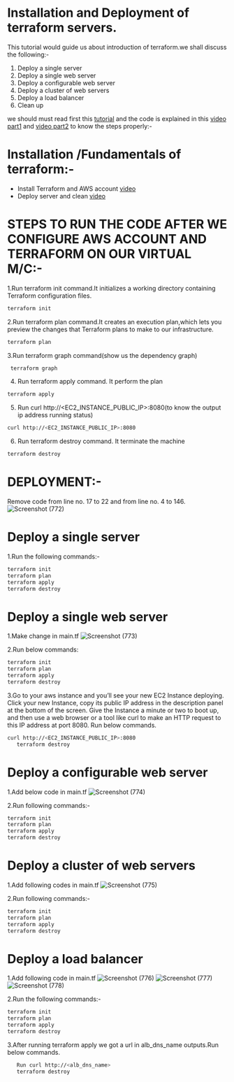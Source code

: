 # Installation and Deployment of terraform servers.
This tutorial would guide us about introduction of terraform.we shall discuss the following:- 
1. Deploy a single server
2. Deploy a single web server
3. Deploy a configurable web server
4. Deploy a cluster of web servers
5. Deploy a load balancer
6. Clean up

we should must read first this [tutorial](https://blog.gruntwork.io/an-introduction-to-terraform-f17df9c6d180#a9b0) and the code is explained in this 
[video part1](https://shorthillstech-my.sharepoint.com/personal/kapil_jain_shorthillstech_com/_layouts/15/onedrive.aspx?ga=1&id=%2Fpersonal%2Fkapil%5Fjain%5Fshorthillstech%5Fcom%2FDocuments%2FTraining%2FDevOps%2F2022%2F44%2Fterraformfirst%20project%20%28part1%29%2Emp4&parent=%2Fpersonal%2Fkapil%5Fjain%5Fshorthillstech%5Fcom%2FDocuments%2FTraining%2FDevOps%2F2022%2F44) and [video part2](https://shorthillstech-my.sharepoint.com/personal/kapil_jain_shorthillstech_com/_layouts/15/onedrive.aspx?ga=1&id=%2Fpersonal%2Fkapil%5Fjain%5Fshorthillstech%5Fcom%2FDocuments%2FTraining%2FDevOps%2F2022%2F44%2FTerraform%20Deployment%5F%20kaumudi%20%2Emp4&parent=%2Fpersonal%2Fkapil%5Fjain%5Fshorthillstech%5Fcom%2FDocuments%2FTraining%2FDevOps%2F2022%2F44) to know the steps properly:-

 # Installation /Fundamentals of terraform:-
 * Install Terraform and AWS account [video](https://shorthillstech-my.sharepoint.com/personal/kapil_jain_shorthillstech_com/_layouts/15/onedrive.aspx?ga=1&id=%2Fpersonal%2Fkapil%5Fjain%5Fshorthillstech%5Fcom%2FDocuments%2FTraining%2FDevOps%2F2022%2F44%2Fterraformfirst%20project%20%28part1%29%2Emp4&parent=%2Fpersonal%2Fkapil%5Fjain%5Fshorthillstech%5Fcom%2FDocuments%2FTraining%2FDevOps%2F2022%2F44)
 * Deploy server and clean [video](https://shorthillstech-my.sharepoint.com/personal/kapil_jain_shorthillstech_com/_layouts/15/onedrive.aspx?ga=1&id=%2Fpersonal%2Fkapil%5Fjain%5Fshorthillstech%5Fcom%2FDocuments%2FTraining%2FDevOps%2F2022%2F44%2FTerraform%20Deployment%5F%20kaumudi%20%2Emp4&parent=%2Fpersonal%2Fkapil%5Fjain%5Fshorthillstech%5Fcom%2FDocuments%2FTraining%2FDevOps%2F2022%2F44)

# STEPS TO RUN THE CODE AFTER WE CONFIGURE AWS ACCOUNT AND TERRAFORM ON OUR VIRTUAL M/C:-
1.Run terraform init command.It initializes a working directory containing Terraform configuration files.

```sh
terraform init

```

2.Run terraform plan command.It creates an execution plan,which lets you preview the changes that Terraform plans to make to our infrastructure.

```sh
terraform plan

```

3.Run terraform graph command(show us the dependency graph)

```sh
 terraform graph

```

4. Run terraform apply command. It perform the plan

```sh
terraform apply

```
    
5. Run curl http://<EC2_INSTANCE_PUBLIC_IP>:8080(to know the output ip address running status)

```sh
curl http://<EC2_INSTANCE_PUBLIC_IP>:8080

```
    
6. Run terraform destroy command. It terminate the machine

```sh
terraform destroy

```

# DEPLOYMENT:-
Remove code from line no. 17 to 22 and from line no. 4 to 146.
![Screenshot (772)](https://user-images.githubusercontent.com/109335469/201564019-a663fa50-26f1-4e47-87f0-bcdf3947621a.png)

# Deploy a single server
1.Run the following commands:-

```sh
terraform init
terraform plan
terraform apply
terraform destroy
```
# Deploy a single web server
1.Make change in main.tf
![Screenshot (773)](https://user-images.githubusercontent.com/109335469/201565602-f8bc8458-2b31-4502-8330-81a07e294a98.png)

2.Run below commands:
```sh
terraform init
terraform plan
terraform apply
terraform destroy
```

3.Go to your aws instance and you’ll see your new EC2 Instance deploying. Click your new Instance, copy its public IP address in the description panel at the bottom of the screen. Give the Instance a minute or two to boot up, and then use a web browser or a tool like curl to make an HTTP request to this IP address at port 8080. Run below commands.
```sh
curl http://<EC2_INSTANCE_PUBLIC_IP>:8080
   terraform destroy
```
# Deploy a configurable web server
1.Add below code in main.tf
![Screenshot (774)](https://user-images.githubusercontent.com/109335469/201566138-53e36ccb-4dec-4ca8-b30f-79df3c233380.png)

2.Run following commands:-
```sh
terraform init
terraform plan
terraform apply
terraform destroy
```
# Deploy a cluster of web servers
1.Add following codes in main.tf
![Screenshot (775)](https://user-images.githubusercontent.com/109335469/201566491-0c4c86e2-f481-42b6-9710-ad767531bc1a.png)

2.Run following commands:-
```sh
terraform init
terraform plan
terraform apply
terraform destroy
```
# Deploy a load balancer
1.Add following code in main.tf
![Screenshot (776)](https://user-images.githubusercontent.com/109335469/201566885-dc97d5bc-1040-49d4-875f-fd79b15e9647.png)
![Screenshot (777)](https://user-images.githubusercontent.com/109335469/201567038-b2c15899-9b32-4b20-9fce-ddb6248bec47.png)
![Screenshot (778)](https://user-images.githubusercontent.com/109335469/201567147-32a57efb-2a15-48da-8c93-bac6f0c92571.png)

2.Run  the following commands:-
```sh
terraform init
terraform plan
terraform apply
terraform destroy
```
3.After running terraform apply we got a url in alb_dns_name outputs.Run below commands.


```sh
   Run curl http://<alb_dns_name>
   terraform destroy
```
